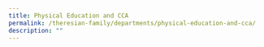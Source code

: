 ```yaml
---
title: Physical Education and CCA
permalink: /theresian-family/departments/physical-education-and-cca/
description: ""
---
```

